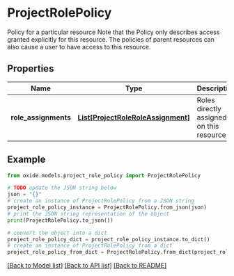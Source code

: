 # ProjectRolePolicy

Policy for a particular resource  Note that the Policy only describes access granted explicitly for this resource.  The policies of parent resources can also cause a user to have access to this resource.

## Properties

Name | Type | Description | Notes
------------ | ------------- | ------------- | -------------
**role_assignments** | [**List[ProjectRoleRoleAssignment]**](ProjectRoleRoleAssignment.md) | Roles directly assigned on this resource | 

## Example

```python
from oxide.models.project_role_policy import ProjectRolePolicy

# TODO update the JSON string below
json = "{}"
# create an instance of ProjectRolePolicy from a JSON string
project_role_policy_instance = ProjectRolePolicy.from_json(json)
# print the JSON string representation of the object
print(ProjectRolePolicy.to_json())

# convert the object into a dict
project_role_policy_dict = project_role_policy_instance.to_dict()
# create an instance of ProjectRolePolicy from a dict
project_role_policy_from_dict = ProjectRolePolicy.from_dict(project_role_policy_dict)
```
[[Back to Model list]](../README.md#documentation-for-models) [[Back to API list]](../README.md#documentation-for-api-endpoints) [[Back to README]](../README.md)


